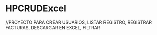 # HPCRUDExcel
//PROYECTO PARA CREAR USUARIOS, LISTAR REGISTRO, REGISTRAR FACTURAS, DESCARGAR EN EXCEL, FILTRAR 
